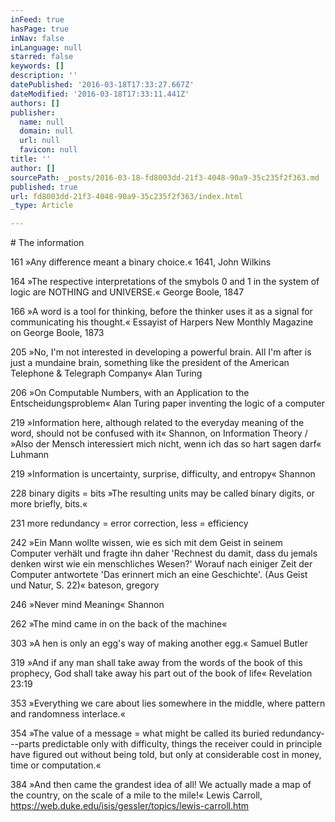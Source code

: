 ```yaml
---
inFeed: true
hasPage: true
inNav: false
inLanguage: null
starred: false
keywords: []
description: ''
datePublished: '2016-03-18T17:33:27.667Z'
dateModified: '2016-03-18T17:33:11.441Z'
authors: []
publisher:
  name: null
  domain: null
  url: null
  favicon: null
title: ''
author: []
sourcePath: _posts/2016-03-18-fd8003dd-21f3-4048-90a9-35c235f2f363.md
published: true
url: fd8003dd-21f3-4048-90a9-35c235f2f363/index.html
_type: Article

---
```

\# The information 

161 »Any difference meant a binary choice.« 1641, John Wilkins 

164 »The respective interpretations of the smybols 0 and 1 in the system of logic are NOTHING and UNIVERSE.« George Boole, 1847 

166 »A word is a tool for thinking, before the thinker uses it as a signal for communicating his thought.« Essayist of Harpers New Monthly Magazine on George Boole, 1873 

205 »No, I'm not interested in developing a powerful brain. All I'm after is just a mundaine brain, something like the president of the American Telephone & Telegraph Company« Alan Turing 

206 »On Computable Numbers, with an Application to the Entscheidungsproblem« Alan Turing paper inventing the logic of a computer 

219 »Information here, although related to the everyday meaning of the word, should not be confused with it« Shannon, on Information Theory / »Also der Mensch interessiert mich nicht, wenn ich das so hart sagen darf« Luhmann 

219 »Information is uncertainty, surprise, difficulty, and entropy« Shannon 

228 binary digits = bits »The resulting units may be called binary digits, or more briefly, bits.« 

231 more redundancy = error correction, less = efficiency 

242 »Ein Mann wollte wissen, wie es sich mit dem Geist in seinem Computer verhält und fragte ihn daher 'Rechnest du damit, dass du jemals denken wirst wie ein menschliches Wesen?' Worauf nach einiger Zeit der Computer antwortete 'Das erinnert mich an eine Geschichte'. (Aus Geist und Natur, S. 22)« bateson, gregory 

246 »Never mind Meaning« Shannon 

262 »The mind came in on the back of the machine« 

303 »A hen is only an egg's way of making another egg.« Samuel Butler 

319 »And if any man shall take away from the words of the book of this prophecy, God shall take away his part out of the book of life« Revelation 23:19 

353 »Everything we care about lies somewhere in the middle, where pattern and randomness interlace.« 

354 »The value of a message = what might be called its buried redundancy---parts predictable only with difficulty, things the receiver could in principle have figured out without being told, but only at considerable cost in money, time or computation.« 

384 »And then came the grandest idea of all! We actually made a map of the country, on the scale of a mile to the mile!« Lewis Carroll, https://web.duke.edu/isis/gessler/topics/lewis-carroll.htm